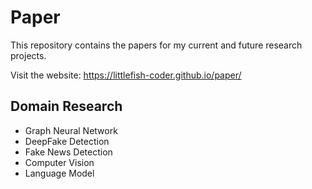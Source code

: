# Paper

This repository contains the papers for my current and future research projects. 

Visit the website: https://littlefish-coder.github.io/paper/

## Domain Research
- Graph Neural Network
- DeepFake Detection
- Fake News Detection
- Computer Vision
- Language Model